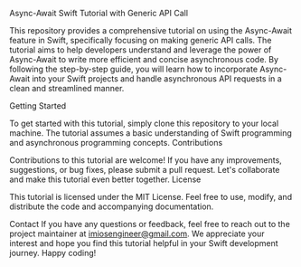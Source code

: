
Async-Await Swift Tutorial with Generic API Call

This repository provides a comprehensive tutorial on using the Async-Await feature in Swift, specifically focusing on making generic API calls. The tutorial aims to help developers understand and leverage the power of Async-Await to write more efficient and concise asynchronous code. By following the step-by-step guide, you will learn how to incorporate Async-Await into your Swift projects and handle asynchronous API requests in a clean and streamlined manner.


Getting Started

To get started with this tutorial, simply clone this repository to your local machine. The tutorial assumes a basic understanding of Swift programming and asynchronous programming concepts.
Contributions

Contributions to this tutorial are welcome! If you have any improvements, suggestions, or bug fixes, please submit a pull request. Let's collaborate and make this tutorial even better together.
License

This tutorial is licensed under the MIT License. Feel free to use, modify, and distribute the code and accompanying documentation.

Contact
If you have any questions or feedback, feel free to reach out to the project maintainer at imiosengineer@gmail.com. We appreciate your interest and hope you find this tutorial helpful in your Swift development journey. Happy coding!
